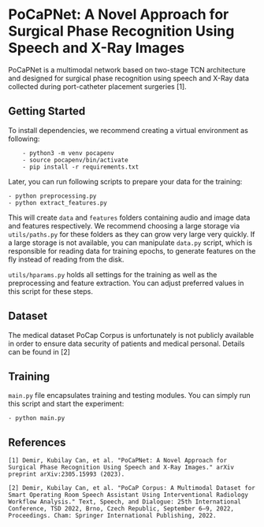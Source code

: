 # PoCaPNet: A Novel Approach for Surgical Phase Recognition Using Speech and X-Ray Images

PoCaPNet is a multimodal network based on two-stage TCN architecture and designed for surgical phase recognition using speech and X-Ray data collected during port-catheter placement surgeries [1].

## Getting Started

To install dependencies, we recommend creating a virtual environment as following:
```
    - python3 -m venv pocapenv
    - source pocapenv/bin/activate
    - pip install -r requirements.txt
```
Later, you can run following scripts to prepare your data for the training:

    - python preprocessing.py
    - python extract_features.py

This will create ```data``` and ```features``` folders containing audio and image data and features respectively. We recommend choosing a large storage via ```utils/paths.py``` for these folders as they can grow very large very quickly. If a large storage is not available, you can manipulate ```data.py``` script, which is responsible for reading data for training epochs, to generate features on the fly instead of reading from the disk.  

```utils/hparams.py``` holds all settings for the training as well as the preprocessing and feature extraction. You can adjust preferred values in this script for these steps.  

## Dataset

The medical dataset PoCap Corpus is unfortunately is not publicly available in order to ensure data security of patients and medical personal. Details can be found in [2]

## Training

```main.py``` file encapsulates training and testing modules. You can simply run this script and start the experiment:

    - python main.py

## References
```
[1] Demir, Kubilay Can, et al. "PoCaPNet: A Novel Approach for Surgical Phase Recognition Using Speech and X-Ray Images." arXiv preprint arXiv:2305.15993 (2023).

[2] Demir, Kubilay Can, et al. "PoCaP Corpus: A Multimodal Dataset for Smart Operating Room Speech Assistant Using Interventional Radiology Workflow Analysis." Text, Speech, and Dialogue: 25th International Conference, TSD 2022, Brno, Czech Republic, September 6–9, 2022, Proceedings. Cham: Springer International Publishing, 2022.
```
